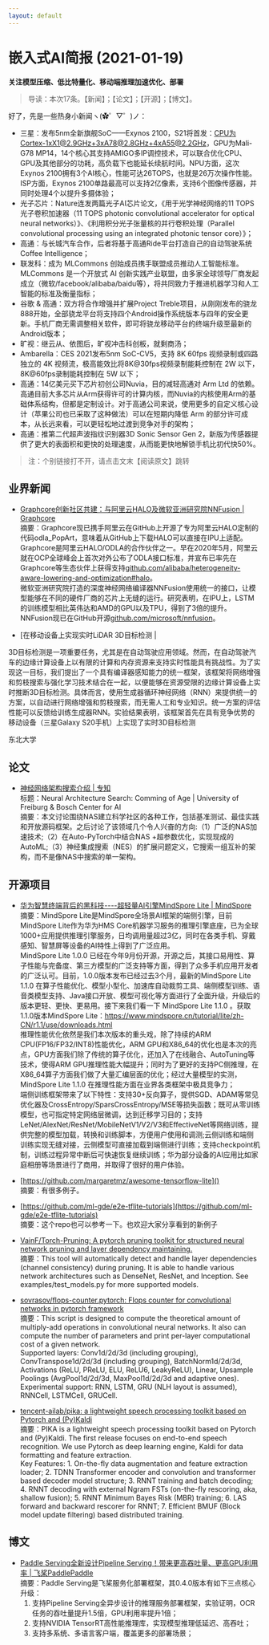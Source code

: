 ```yaml
---
layout: default
---
```


# 嵌入式AI简报 (2021-01-19)  

**关注模型压缩、低比特量化、移动端推理加速优化、部署**  

> 导读：本次17条。【新闻】；【论文】；【开源】；【博文】。


好了，先是一些热身小新闻ヽ(✿゜▽゜)ノ：

- 三星：发布5nm全新旗舰SoC——Exynos 2100，S21将首发：CPU为Cortex-1xX1@2.9GHz+3xA78@2.8GHz+4xA55@2.2GHz，GPU为Mali-G78 MP14，14个核心其支持AMIGO多IP调控技术，可以联合优化CPU、GPU及其他部分的功耗，高负载下也能延长续航时间。NPU方面，这次Exynos 2100拥有3个AI核心，性能可达26TOPS，也就是26万次操作性能。ISP方面，Exynos 2100单路最高可以支持2亿像素，支持6个图像传感器，并同时处理4个以提升多摄体验；
- 光子芯片：Nature连发两篇光子AI芯片论文，《用于光学神经网络的11 TOPS光子卷积加速器（11 TOPS photonic convolutional accelerator for optical neural networks）》、《利用积分光子张量核的并行卷积处理（Parallel convolutional processing using an integrated photonic tensor core）》；
- 高通：与长城汽车合作，后者将基于高通Ride平台打造自己的自动驾驶系统Coffee Intelligence； 
- 联发科：成为 MLCommons 创始成员携手联盟成员推动人工智能标准。MLCommons 是一个开放式 AI 创新实践产业联盟，由多家全球领导厂商发起成立（微软/facebook/alibaba/baidu等），将共同致力于推进机器学习和人工智能的标准及衡量指标；
- 谷歌 & 高通：双方将合作增强并扩展Project Treble项目，从刚刚发布的骁龙888开始，全部骁龙平台将支持四个Android操作系统版本与四年的安全更新。手机厂商无需调整相关软件，即可将骁龙移动平台的终端升级至最新的Android版本；
- 旷视：继云从、依图后，旷视冲击科创板，就剩商汤；
- Ambarella：CES 2021发布5nm SoC-CV5，支持 8K 60fps 视频录制或四路独立的 4K 视频流，极高能效比将8K@30fps视频录制能耗控制在 2W 以下，8K@60fps录制能耗控制在 5W 以下；  
- 高通：14亿美元买下芯片初创公司Nuvia，目的减轻高通对 Arm Ltd 的依赖。高通目前大多芯片从Arm获得许可的计算内核，而Nuvia的内核使用Arm的基础体系结构，但都是定制设计。对于高通公司来说，使用更多的自定义核心设计（苹果公司也已采取了这种做法）可以在短期内降低 Arm 的部分许可成本，从长远来看，可以更轻松地过渡到竞争对手的架构；
- 高通：推第二代超声波指纹识别器3D Sonic Sensor Gen 2，新版为传感器提供了更大的表面积和更快的处理速度，从而能更快地解锁手机比初代快50%。


> 注：个别链接打不开，请点击文末【阅读原文】跳转


## 业界新闻  

- [Graphcore创新社区共建：与阿里云HALO及微软亚洲研究院NNFusion | Graphcore](https://mp.weixin.qq.com/s/tJBpXRcALG24KM7MJDSsQw)  
摘要：Graphcore现已携手阿里云在GitHub上开源了专为阿里云HALO定制的代码odla_PopArt，意味着从GitHub上下载HALO可以直接在IPU上适配。Graphcore是阿里云HALO/ODLA的合作伙伴之一。早在2020年5月，阿里云就在OCP全球峰会上首次对外公布了ODLA接口标准，并宣布已率先在Graphcore等生态伙伴上获得支持[github.com/alibaba/heterogeneity-aware-lowering-and-optimization#halo](https://github.com/alibaba/heterogeneity-aware-lowering-and-optimization#halo)。  
微软亚洲研究院打造的深度神经网络编译器NNFusion使用统一的接口，让模型能够在不同的硬件厂商的芯片上无缝的运行。研究表明，在IPU上，LSTM的训练模型相比英伟达和AMD的GPU以及TPU，得到了3倍的提升。NNFusion现已在GitHub开源[github.com/microsoft/nnfusion](https://github.com/microsoft/nnfusion)。  

- [在移动设备上实现实时LiDAR 3D目标检测 | 
 
3D目标检测是一项重要任务，尤其是在自动驾驶应用领域。然而，在自动驾驶汽车的边缘计算设备上以有限的计算和内存资源来支持实时性能具有挑战性。为了实现这一目标，我们提出了一个具有编译器感知能力的统一框架，该框架将网络增强和剪枝搜索与强化学习技术结合在一起，以便能够在资源受限的边缘计算设备上实时推断3D目标检测。具体而言，使用生成器循环神经网络（RNN）来提供统一的方案，以自动进行网络增强和剪枝搜索，而无需人工和专业知识。统一方案的评估性能可以反馈给训练生成器RNN。实验结果表明，该框架首先在具有竞争优势的移动设备（三星Galaxy S20手机）上实现了实时3D目标检测
 
东北大学


## 论文

- [神经网络架构搜索介绍 | 专知](https://mp.weixin.qq.com/s/ntFyLBSHJGGUfK6y7wvIiw)  
标题：Neural Architecture Search: Comming of Age | University of Freiburg & Bosch Center for AI  
摘要：本文讨论围绕NAS建立科学社区的各种工作，包括基准测试、最佳实践和开放源码框架。之后讨论了该领域几个令人兴奋的方向:（1）广泛的NAS加速技术;（2）在Auto-PyTorch中结合NAS +超参数优化，实现现成的AutoML;（3）神经集成搜索（NES）的扩展问题定义，它搜索一组互补的架构，而不是像NAS中搜索的单一架构。  



## 开源项目


- [华为智慧终端背后的黑科技----超轻量AI引擎MindSpore Lite | MindSpore](https://mp.weixin.qq.com/s/D2uWrUJBIK8s0vsH7TVN1A)  
摘要：MindSpore Lite是MindSpore全场景AI框架的端侧引擎，目前MindSpore Lite作为华为HMS Core机器学习服务的推理引擎底座，已为全球1000+应用提供推理引擎服务，日均调用量超过3亿，同时在各类手机、穿戴感知、智慧屏等设备的AI特性上得到了广泛应用。  
MindSpore Lite 1.0.0 已经在今年9月份开源，开源之后，其接口易用性、算子性能与完备度、第三方模型的广泛支持等方面，得到了众多手机应用开发者的广泛认可。目前，1.0.0版本发布已经过去3个月，最新的MindSpore Lite 1.1.0 在算子性能优化、模型小型化、加速库自动裁剪工具、端侧模型训练、语音类模型支持、Java接口开放、模型可视化等方面进行了全面升级，升级后的版本更轻、更快、更易用。接下来我们看一下 MindSpore Lite 1.1.0 。获取1.1.0版本MindSpore Lite：https://www.mindspore.cn/tutorial/lite/zh-CN/r1.1/use/downloads.html  
推理性能优化依然是我们本次版本的重头戏，除了持续的ARM CPU(FP16/FP32/INT8)性能优化，ARM GPU和X86_64的优化也是本次的亮点，GPU方面我们除了传统的算子优化，还加入了在线融合、AutoTuning等技术，使得ARM GPU推理性能大幅提升；同时为了更好的支持PC侧推理，在X86_64算子方面我们做了大量汇编层面的优化；经过大量模型的实测，MindSpore Lite 1.1.0 在推理性能方面在业界各类框架中极具竞争力；  
端侧训练框架带来了以下特性：支持30+反向算子，提供SGD、ADAM等常见优化器及CrossEntropy/SparsCrossEntropy/MSE等损失函数；既可从零训练模型，也可指定特定网络层微调，达到迁移学习目的；支持LeNet/AlexNet/ResNet/MobileNetV1/V2/V3和EffectiveNet等网络训练，提供完整的模型加载，转换和训练脚本，方便用户使用和调测;云侧训练和端侧训练实现无缝对接，云侧模型可直接加载到端侧进行训练；支持checkpoint机制，训练过程异常中断后可快速恢复继续训练；华为部分设备的AI应用比如家庭相册等场景进行了商用，并取得了很好的用户体验。  
- [https://github.com/margaretmz/awesome-tensorflow-lite]()  
摘要：有很多例子。  

- [https://github.com/ml-gde/e2e-tflite-tutorials](https://github.com/ml-gde/e2e-tflite-tutorials)  
摘要：这个repo也可以参考一下。也欢迎大家分享看到的新例子



- [VainF/Torch-Pruning: A pytorch pruning toolkit for structured neural network pruning and layer dependency maintaining.](https://github.com/VainF/Torch-Pruning)  
摘要：This tool will automatically detect and handle layer dependencies (channel consistency) during pruning. It is able to handle various network architectures such as DenseNet, ResNet, and Inception. See examples/test_models.py for more supported models.  
- [sovrasov/flops-counter.pytorch: Flops counter for convolutional networks in pytorch framework](https://github.com/sovrasov/flops-counter.pytorch)  
摘要：This script is designed to compute the theoretical amount of multiply-add operations in convolutional neural networks. It also can compute the number of parameters and print per-layer computational cost of a given network.  
Supported layers: Conv1d/2d/3d (including grouping), ConvTranspose1d/2d/3d (including grouping), BatchNorm1d/2d/3d, Activations (ReLU, PReLU, ELU, ReLU6, LeakyReLU), Linear, Upsample
Poolings (AvgPool1d/2d/3d, MaxPool1d/2d/3d and adaptive ones).  
Experimental support: RNN, LSTM, GRU (NLH layout is assumed), RNNCell, LSTMCell, GRUCell.  
- [tencent-ailab/pika: a lightweight speech processing toolkit based on Pytorch and (Py)Kaldi](https://github.com/tencent-ailab/pika)  
摘要：PIKA is a lightweight speech processing toolkit based on Pytorch and (Py)Kaldi. The first release focuses on end-to-end speech recognition. We use Pytorch as deep learning engine, Kaldi for data formatting and feature extraction.  
Key Features: 1. On-the-fly data augmentation and feature extraction loader; 2. TDNN Transformer encoder and convolution and transformer based decoder model structure; 3. RNNT training and batch decoding; 4. RNNT decoding with external Ngram FSTs (on-the-fly rescoring, aka, shallow fusion); 5. RNNT Minimum Bayes Risk (MBR) training; 6. LAS forward and backward rescorer for RNNT; 7. Efficient BMUF (Block model update filtering) based distributed training.  

## 博文

- [Paddle Serving全新设计Pipeline Serving！带来更高吞吐量、更高GPU利用率 | 飞桨PaddlePaddle](https://mp.weixin.qq.com/s/ccTiNqcz62n3ANwc_ZLEZg)  
摘要：Paddle Serving是飞桨服务化部署框架，其0.4.0版本有如下三点核心升级：  
    1. 支持Pipeline Serving全异步设计的推理服务部署框架，实验证明，OCR任务的吞吐量提升1.5倍，GPU利用率提升1倍；  
    2. 支持NVIDIA TensorRT高性能推理库，实现模型推理低延迟、高吞吐；  
    3. 支持多系统、多语言客户端，覆盖更多的部署场景；  
